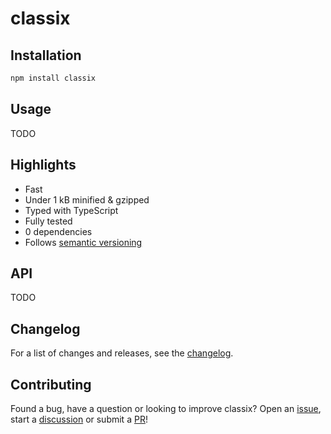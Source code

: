 # classix

## Installation

```bash
npm install classix
```

## Usage

TODO

## Highlights

- Fast
- Under 1 kB minified & gzipped
- Typed with TypeScript
- Fully tested
- 0 dependencies
- Follows [semantic versioning](https://semver.org/)

## API

TODO

## Changelog

For a list of changes and releases, see the [changelog](https://github.com/alexnault/classix/releases).

## Contributing

Found a bug, have a question or looking to improve classix? Open an [issue](https://github.com/alexnault/classix/issues/new), start a [discussion](https://github.com/alexnault/classix/discussions/new) or submit a [PR](https://github.com/alexnault/classix/fork)!
